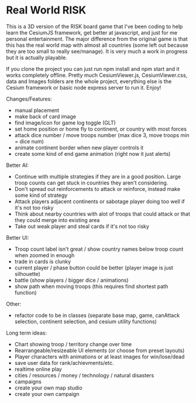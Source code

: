 # Real World RISK

This is a 3D version of the RISK board game that I've been coding to help learn the CesiumJS framework, get better at javascript, and just for me personal entertainment. The major difference from the original game is that this has the real world map with almost all countries (some left out because they are too small to really see/manage). It is very much a work in progress but it is actually playable.

If you clone the project you can just run npm install and npm start and it works completely offline. Pretty much CesiumViewer.js, CesiumViewer.css, data and Images folders are the whole project, everything else is the Cesium framework or basic node express server to run it. Enjoy!

Changes/Features:

- manual placement
- make back of card image
- find image/icon for game log toggle (GLT)
- set home position or home fly to continent, or country with most forces
- attack dice number / move troops number (max dice 3, move troops min = dice num)
- animate continent border when new player controls it
- create some kind of end game animation (right now it just alerts)

Better AI:

- Continue with multiple strategies if they are in a good position. Large troop counts can get stuck in countries they aren't considering.
- Don't spread out reinforcements to attack or reinforce, instead make some kind of strategy
- Attack players adjacent continents or sabotage player doing too well if it's not too risky
- Think about nearby countries with alot of troops that could attack or that they could merge into existing area
- Take out weak player and steal cards if it's not too risky

Better UI:

- Troop count label isn't great / show country names below troop count when zoomed in enough
- trade in cards is clunky
- current player / phase button could be better (player image is just silhouette)
- battle (show players / bigger dice / animations)
- show path when moving troops (this requires find shortest path function)

Other:

- refactor code to be in classes (separate base map, game, canAttack selection, continent selection, and cesium utility functions)

Long term ideas:

- Chart showing troop / territory change over time
- Rearrangeable/resizeable UI elements (or choose from preset layouts)
- Player characters with animations or at least images for win/lose/dead
- save user data for rank/achievments/etc.
- realtime online play
- cities / resources / money / technology / natural disasters
- campaigns
- create your own map studio
- create your own campaign
